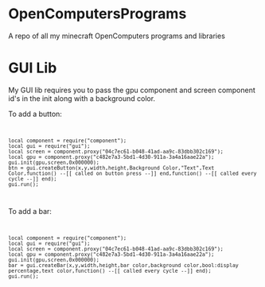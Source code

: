 # OpenComputersPrograms
A repo of all my minecraft OpenComputers programs and libraries

# GUI Lib
My GUI lib requires you to pass the gpu component and screen component id's in the init along with a background color.

To add a button:
<code>

    local component = require("component");
    local gui = require("gui");
    local screen = component.proxy("04c7ec61-b048-41ad-aa9c-83dbb302c169");
    local gpu = component.proxy("c482e7a3-5bd1-4d30-911a-3a4a16aae22a");
    gui.init(gpu,screen,0x000000);
    btn = gui.createButton(x,y,width,height,Background Color,"Text",Text Color,function() --[[ called on button press --]] end,function() --[[ called every cycle --]] end);
    gui.run();
    
</code>

To add a bar:
<code>

    local component = require("component");
    local gui = require("gui");
    local screen = component.proxy("04c7ec61-b048-41ad-aa9c-83dbb302c169");
    local gpu = component.proxy("c482e7a3-5bd1-4d30-911a-3a4a16aae22a");
    gui.init(gpu,screen,0x000000);
    bar = gui.createBar(x,y,width,height,bar color,background color,bool:display percentage,text color,function() --[[ called every cycle --]] end);
    gui.run();
    
</code>
